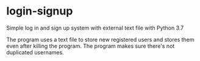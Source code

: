 # login-signup
Simple log in and sign up system with external text file with Python 3.7

The program uses a text file to store new registered users and stores them even after killing the program. The program makes sure there's not duplicated usernames.
